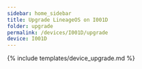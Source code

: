 ```yaml
---
sidebar: home_sidebar
title: Upgrade LineageOS on I001D
folder: upgrade
permalink: /devices/I001D/upgrade
device: I001D
---
```

{% include templates/device_upgrade.md %}
